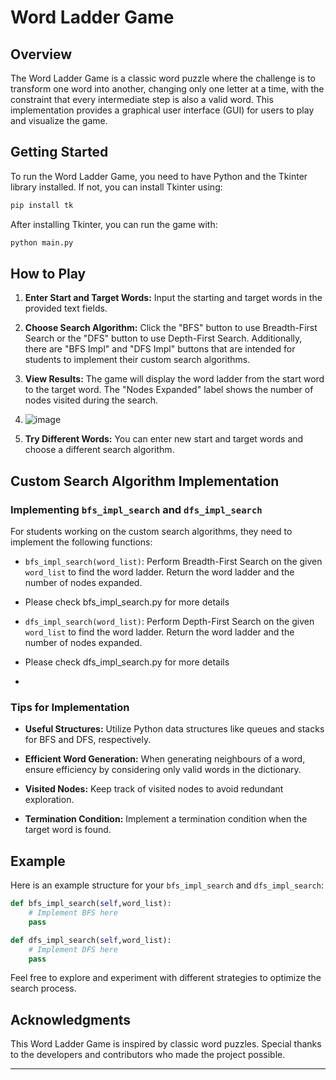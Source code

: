 
# Word Ladder Game

## Overview

The Word Ladder Game is a classic word puzzle where the challenge is to transform one word into another, changing only one letter at a time, with the constraint that every intermediate step is also a valid word. This implementation provides a graphical user interface (GUI) for users to play and visualize the game.

## Getting Started

To run the Word Ladder Game, you need to have Python and the Tkinter library installed. If not, you can install Tkinter using:

```bash
pip install tk
```

After installing Tkinter, you can run the game with:

```bash
python main.py
```

## How to Play

1. **Enter Start and Target Words:** Input the starting and target words in the provided text fields.

2. **Choose Search Algorithm:** Click the "BFS" button to use Breadth-First Search or the "DFS" button to use Depth-First Search. Additionally, there are "BFS Impl" and "DFS Impl" buttons that are intended for students to implement their custom search algorithms.

3. **View Results:** The game will display the word ladder from the start word to the target word. The "Nodes Expanded" label shows the number of nodes visited during the search.

4. ![image](https://github.com/hoyathali/WordTreeAI/assets/33727918/61ff2863-90e4-4e04-b121-a234b22db36b)


5. **Try Different Words:** You can enter new start and target words and choose a different search algorithm.

## Custom Search Algorithm Implementation

### Implementing `bfs_impl_search` and `dfs_impl_search`

For students working on the custom search algorithms, they need to implement the following functions:

- `bfs_impl_search(word_list)`: Perform Breadth-First Search on the given `word_list` to find the word ladder. Return the word ladder and the number of nodes expanded.
- Please check bfs_impl_search.py for more details

- `dfs_impl_search(word_list)`: Perform Depth-First Search on the given `word_list` to find the word ladder. Return the word ladder and the number of nodes expanded.
- Please check dfs_impl_search.py for more details
- 
### Tips for Implementation

- **Useful Structures:** Utilize Python data structures like queues and stacks for BFS and DFS, respectively.

- **Efficient Word Generation:** When generating neighbours of a word, ensure efficiency by considering only valid words in the dictionary.

- **Visited Nodes:** Keep track of visited nodes to avoid redundant exploration.

- **Termination Condition:** Implement a termination condition when the target word is found.

## Example

Here is an example structure for your `bfs_impl_search` and `dfs_impl_search`:

```python
def bfs_impl_search(self,word_list):
    # Implement BFS here
    pass

def dfs_impl_search(self,word_list):
    # Implement DFS here
    pass
```

Feel free to explore and experiment with different strategies to optimize the search process.

## Acknowledgments

This Word Ladder Game is inspired by classic word puzzles. Special thanks to the developers and contributors who made the project possible.

---

